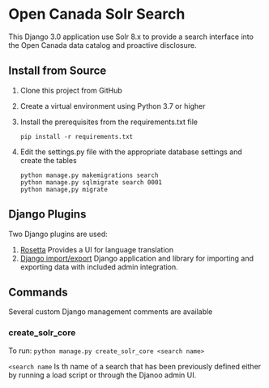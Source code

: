 # Open Canada Solr Search #

This Django 3.0 application use Solr 8.x to provide a search interface into the 
Open Canada data catalog and proactive disclosure.

## Install from Source

1. Clone this project from GitHub

1. Create a virtual environment using Python 3.7 or higher

1. Install the prerequisites from the requirements.txt file

    `pip install -r requirements.txt`

1. Edit the settings.py file with the appropriate database settings and create the tables

    `python manage.py makemigrations search`<br>
    `python manage.py sqlmigrate search 0001`<br>
    `python manage,py migrate`

## Django Plugins ##

Two Django plugins are used:

1. [Rosetta](https://django-rosetta.readthedocs.io/index.html) Provides a UI for language translation
2. [Django import/export](https://django-import-export.readthedocs.io/en/latest/)  Django application and library for importing and exporting data with included admin integration.

## Commands ##

Several custom Django management comments are available  

### create_solr_core

To run: `python manage.py create_solr_core <search name>`

`<search name` Is th name of a search that has been previously defined either by running a load script or
through the Djanoo admin UI.
